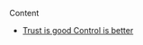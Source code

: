 Content
- [Trust is good Control is better](http://istvanpercsi.github.io/trust_is_good_control_is_better)

